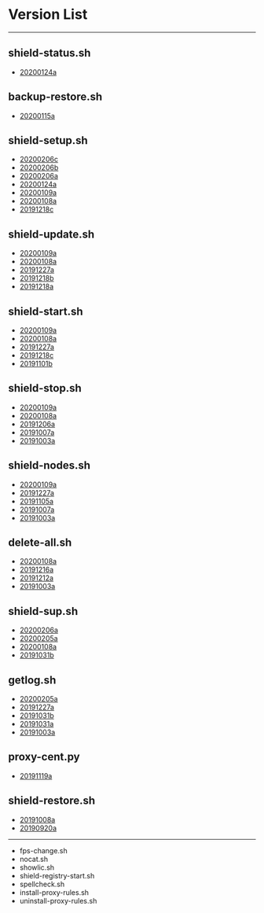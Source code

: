 # Version List
***

## shield-status.sh
* [20200124a](https://github.com/AshisutoCV/scripts/blob/master/ChangeLog.md#ver20200124a---20200124)

## backup-restore.sh
* [20200115a](https://github.com/AshisutoCV/scripts/blob/master/ChangeLog.md#ver20200115a---20200115)

## shield-setup.sh
* [20200206c](https://github.com/AshisutoCV/scripts/blob/master/ChangeLog.md#ver20200206c---20200206)
* [20200206b](https://github.com/AshisutoCV/scripts/blob/master/ChangeLog.md#ver20200206b---20200206)
* [20200206a](https://github.com/AshisutoCV/scripts/blob/master/ChangeLog.md#ver20200206a---20200206)
* [20200124a](https://github.com/AshisutoCV/scripts/blob/master/ChangeLog.md#ver20200124a---20200124)
* [20200109a](https://github.com/AshisutoCV/scripts/blob/master/ChangeLog.md#ver20200109a---20200109)
* [20200108a](https://github.com/AshisutoCV/scripts/blob/master/ChangeLog.md#ver20200108a---20200108)
* [20191218c](https://github.com/AshisutoCV/scripts/blob/master/ChangeLog.md#ver20191218c---20191218)

## shield-update.sh
* [20200109a](https://github.com/AshisutoCV/scripts/blob/master/ChangeLog.md#ver20200109a---20200109)
* [20200108a](https://github.com/AshisutoCV/scripts/blob/master/ChangeLog.md#ver20200108a---20200108)
* [20191227a](https://github.com/AshisutoCV/scripts/blob/master/ChangeLog.md#ver20191227a---20191227)
* [20191218b](https://github.com/AshisutoCV/scripts/blob/master/ChangeLog.md#ver20191218b---20191218)
* [20191218a](https://github.com/AshisutoCV/scripts/blob/master/ChangeLog.md#ver20191218a---20191218)

## shield-start.sh
* [20200109a](https://github.com/AshisutoCV/scripts/blob/master/ChangeLog.md#ver20200109a---20200109)
* [20200108a](https://github.com/AshisutoCV/scripts/blob/master/ChangeLog.md#ver20200108a---20200108)
* [20191227a](https://github.com/AshisutoCV/scripts/blob/master/ChangeLog.md#ver20191227a---20191227)
* [20191218c](https://github.com/AshisutoCV/scripts/blob/master/ChangeLog.md#ver20191218c---20191218)
* [20191101b](https://github.com/AshisutoCV/scripts/blob/master/ChangeLog.md#ver20191101b---20191101)

## shield-stop.sh
* [20200109a](https://github.com/AshisutoCV/scripts/blob/master/ChangeLog.md#ver20200109a---20200109)
* [20200108a](https://github.com/AshisutoCV/scripts/blob/master/ChangeLog.md#ver20200108a---20200108)
* [20191206a](https://github.com/AshisutoCV/scripts/blob/master/ChangeLog.md#ver20191206a---20191206)
* [20191007a](https://github.com/AshisutoCV/scripts/blob/master/ChangeLog.md#ver20191007a---20191007)
* [20191003a](https://github.com/AshisutoCV/scripts/blob/master/ChangeLog.md#ver20191003a---20191003)

## shield-nodes.sh
* [20200109a](https://github.com/AshisutoCV/scripts/blob/master/ChangeLog.md#ver20200109a---20200109)
* [20191227a](https://github.com/AshisutoCV/scripts/blob/master/ChangeLog.md#ver20191227a---20191227)
* [20191105a](https://github.com/AshisutoCV/scripts/blob/master/ChangeLog.md#ver20191105a---20191105)
* [20191007a](https://github.com/AshisutoCV/scripts/blob/master/ChangeLog.md#ver20191007a---20191007)
* [20191003a](https://github.com/AshisutoCV/scripts/blob/master/ChangeLog.md#ver20191003a---20191003)

## delete-all.sh
* [20200108a](https://github.com/AshisutoCV/scripts/blob/master/ChangeLog.md#ver20200108a---20200108)
* [20191216a](https://github.com/AshisutoCV/scripts/blob/master/ChangeLog.md#ver20191216a---20191216)
* [20191212a](https://github.com/AshisutoCV/scripts/blob/master/ChangeLog.md#ver20191212a---20191212)
* [20191003a](https://github.com/AshisutoCV/scripts/blob/master/ChangeLog.md#ver20191003a---20191003)

## shield-sup.sh
* [20200206a](https://github.com/AshisutoCV/scripts/blob/master/ChangeLog.md#ver20200206a---20200206)
* [20200205a](https://github.com/AshisutoCV/scripts/blob/master/ChangeLog.md#ver20200205a---20200205)
* [20200108a](https://github.com/AshisutoCV/scripts/blob/master/ChangeLog.md#ver20200108a---20200108)
* [20191031b](https://github.com/AshisutoCV/scripts/blob/master/ChangeLog.md#ver20191031b---20191031)

## getlog.sh
* [20200205a](https://github.com/AshisutoCV/scripts/blob/master/ChangeLog.md#ver20200205a---20200205)
* [20191227a](https://github.com/AshisutoCV/scripts/blob/master/ChangeLog.md#ver20191227a---20191227)
* [20191031b](https://github.com/AshisutoCV/scripts/blob/master/ChangeLog.md#ver20191031b---20191031)
* [20191031a](https://github.com/AshisutoCV/scripts/blob/master/ChangeLog.md#ver20191031a---20191031)
* [20191003a](https://github.com/AshisutoCV/scripts/blob/master/ChangeLog.md#ver20191003a---20191003)

## proxy-cent.py
* [20191119a](https://github.com/AshisutoCV/scripts/blob/master/ChangeLog.md#ver20191119a---20191119)

## shield-restore.sh
* [20191008a](https://github.com/AshisutoCV/scripts/blob/master/ChangeLog.md#ver20191008a---20191008)
* [20190920a](https://github.com/AshisutoCV/scripts/blob/master/ChangeLog.md#ver20190920a---20190920)

***
* fps-change.sh
* nocat.sh
* showlic.sh
* shield-registry-start.sh
* spellcheck.sh
* install-proxy-rules.sh
* uninstall-proxy-rules.sh
